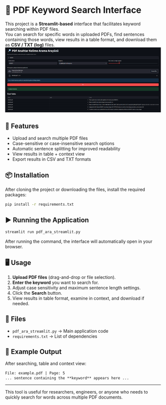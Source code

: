 # 🔎 PDF Keyword Search Interface

This project is a **Streamlit-based** interface that facilitates keyword searching within PDF files.  
You can search for specific words in uploaded PDFs, find sentences containing those words, view results in a table format, and download them as **CSV / TXT (log)** files.
![Interface](assets/SS1.PNG) 

## 🚀 Features
- Upload and search multiple PDF files  
- Case-sensitive or case-insensitive search options  
- Automatic sentence splitting for improved readability  
- View results in table + context view  
- Export results in CSV and TXT formats  

## 📦 Installation

After cloning the project or downloading the files, install the required packages:

```bash
pip install -r requirements.txt
```

## ▶️ Running the Application

```bash
streamlit run pdf_ara_streamlit.py
```

After running the command, the interface will automatically open in your browser.

## 🖥️ Usage
1. **Upload PDF files** (drag-and-drop or file selection).  
2. **Enter the keyword** you want to search for.  
3. Adjust case sensitivity and maximum sentence length settings.  
4. Click the **Search** button.  
5. View results in table format, examine in context, and download if needed.  

## 📂 Files
- `pdf_ara_streamlit.py` → Main application code  
- `requirements.txt` → List of dependencies  

## 📝 Example Output
After searching, table and context view:

```
File: example.pdf | Page: 5
... sentence containing the **keyword** appears here ...
```

---

This tool is useful for researchers, engineers, or anyone who needs to quickly search for words across multiple PDF documents.
